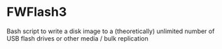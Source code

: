 # FWFlash3
Bash script to write a disk image to a (theoretically) unlimited number of USB flash drives or other media / bulk replication
